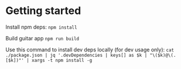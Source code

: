 

# Getting started

Install npm deps:
`npm install`

Build guitar app
`npm run build`


Use this command to install dev deps locally (for dev usage only):
`cat ./package.json | jq '.devDependencies | keys[] as $k | "\($k)@\(.[$k])"' | xargs -t npm install -g`